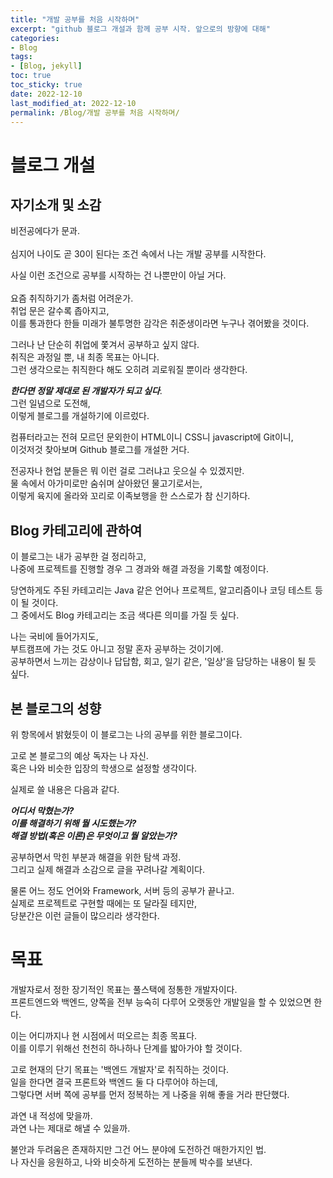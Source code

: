 ```yaml
---
title: "개발 공부를 처음 시작하며"
excerpt: "github 블로그 개설과 함께 공부 시작. 앞으로의 방향에 대해"
categories:
- Blog
tags:
- [Blog, jekyll]
toc: true
toc_sticky: true
date: 2022-12-10
last_modified_at: 2022-12-10
permalink: /Blog/개발 공부를 처음 시작하며/
---
```


# 블로그 개설

## 자기소개 및 소감
비전공에다가 문과.<br>  
심지어 나이도 곧 30이 된다는 조건 속에서 나는 개발 공부를 시작한다.

사실 이런 조건으로 공부를 시작하는 건 나뿐만이 아닐 거다.<br>  
요즘 취직하기가 좀처럼 어려운가.<br>
취업 문은 갈수록 좁아지고,<br>
이를 통과한다 한들 미래가 불투명한 감각은 취준생이라면 누구나 겪어봤을 것이다.

그러나 난 단순히 취업에 쫓겨서 공부하고 싶지 않다.<br>
취직은 과정일 뿐, 내 최종 목표는 아니다.<br>
그런 생각으로는 취직한다 해도 오히려 괴로워질 뿐이라 생각한다.


***한다면 정말 제대로 된 개발자가 되고 싶다***.<br>
그런 일념으로 도전해,<br>
이렇게 블로그를 개설하기에 이르렀다.

컴퓨터라고는 전혀 모르던 문외한이 HTML이니 CSS니 javascript에 Git이니,<br>
이것저것 찾아보며 Github 블로그를 개설한 거다.

전공자나 현업 분들은 뭐 이런 걸로 그러냐고 웃으실 수 있겠지만.<br>
물 속에서 아가미로만 숨쉬며 살아왔던 물고기로서는,<br>
이렇게 육지에 올라와 꼬리로 이족보행을 한 스스로가 참 신기하다.


## Blog 카테고리에 관하여
이 블로그는 내가 공부한 걸 정리하고,<br>
나중에 프로젝트를 진행할 경우 그 경과와 해결 과정을 기록할 예정이다.

당연하게도 주된 카테고리는 Java 같은 언어나 프로젝트, 알고리즘이나 코딩 테스트 등이 될 것이다.<br>
그 중에서도 Blog 카테고리는 조금 색다른 의미를 가질 듯 싶다.

나는 국비에 들어가지도,<br>
부트캠프에 가는 것도 아니고 정말 혼자 공부하는 것이기에.<br>
공부하면서 느끼는 감상이나 답답함, 회고, 일기 같은, '일상'을 담당하는 내용이 될 듯 싶다.


## 본 블로그의 성향
위 항목에서 밝혔듯이 이 블로그는 나의 공부를 위한 블로그이다.

고로 본 블로그의 예상 독자는 나 자신.<br>
혹은 나와 비슷한 입장의 학생으로 설정할 생각이다.

실제로 쓸 내용은 다음과 같다.

***어디서 막혔는가?<br>
이를 해결하기 위해 뭘 시도했는가?<br>
해결 방법(혹은 이론)은 무엇이고 뭘 알았는가?***<br>

공부하면서 막힌 부분과 해결을 위한 탐색 과정.<br>
그리고 실제 해결과 소감으로 글을 꾸려나갈 계획이다.

물론 어느 정도 언어와 Framework, 서버 등의 공부가 끝나고.<br>
실제로 프로젝트로 구현할 때에는 또 달라질 테지만,<br>
당분간은 이런 글들이 많으리라 생각한다.


# 목표
개발자로서 정한 장기적인 목표는 풀스택에 정통한 개발자이다.<br>
프론트엔드와 백엔드, 양쪽을 전부 능숙히 다루어 오랫동안 개발일을 할 수 있었으면 한다.

이는 어디까지나 현 시점에서 떠오르는 최종 목표다.<br>
이를 이루기 위해선 천천히 하나하나 단계를 밟아가야 할 것이다.

고로 현재의 단기 목표는 '백엔드 개발자'로 취직하는 것이다.<br>
일을 한다면 결국 프론트와 백엔드 둘 다 다루어야 하는데,<br>
그렇다면 서버 쪽에 공부를 먼저 정복하는 게 나중을 위해 좋을 거라 판단했다.


과연 내 적성에 맞을까.<br>
과연 나는 제대로 해낼 수 있을까.

불안과 두려움은 존재하지만 그건 어느 분야에 도전하건 매한가지인 법.<br>
나 자신을 응원하고, 나와 비슷하게 도전하는 분들께 박수를 보낸다.
